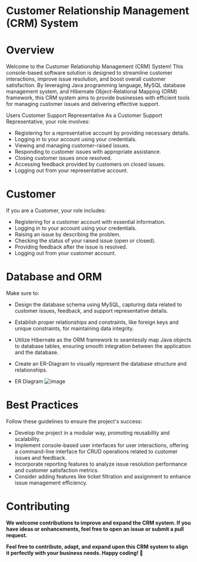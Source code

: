 # Customer Relationship Management (CRM) System

# Overview
Welcome to the Customer Relationship Management (CRM) System! This console-based software solution is designed to streamline customer interactions, improve issue resolution, and boost overall customer satisfaction. By leveraging Java programming language, MySQL database management system, and Hibernate Object-Relational Mapping (ORM) framework, this CRM system aims to provide businesses with efficient tools for managing customer issues and delivering effective support.

Users
Customer Support Representative
As a Customer Support Representative, your role involves:

* Registering for a representative account by providing necessary details.
* Logging in to your account using your credentials.
* Viewing and managing customer-raised issues.
* Responding to customer issues with appropriate assistance.
* Closing customer issues once resolved.
* Accessing feedback provided by customers on closed issues.
* Logging out from your representative account.

# Customer
If you are a Customer, your role includes:

* Registering for a customer account with essential information.
* Logging in to your account using your credentials.
* Raising an issue by describing the problem.
* Checking the status of your raised issue (open or closed).
* Providing feedback after the issue is resolved.
* Logging out from your customer account.


# Database and ORM
Make sure to:

* Design the database schema using MySQL, capturing data related to customer issues, feedback, and support representative details.
* Establish proper relationships and constraints, like foreign keys and unique constraints, for maintaining data integrity.
* Utilize Hibernate as the ORM framework to seamlessly map Java objects to database tables, ensuring smooth integration between the application and the database.
* Create an ER-Diagram to visually represent the database structure and relationships.

* ER Diagram  ![image](https://github.com/sachinlamba07/grumpy-interest-7917/assets/123922087/6cca3da8-bd93-4049-bcef-523e4ba4582d)




# Best Practices
Follow these guidelines to ensure the project's success:

* Develop the project in a modular way, promoting reusability and scalability.
* Implement console-based user interfaces for user interactions, offering a command-line interface for CRUD operations related to customer issues and feedback.
* Incorporate reporting features to analyze issue resolution performance and customer satisfaction metrics.
* Consider adding features like ticket filtration and assignment to enhance issue management efficiency.


# Contributing
**We welcome contributions to improve and expand the CRM system. If you have ideas or enhancements, feel free to open an issue or submit a pull request.**

 **Feel free to contribute, adapt, and expand upon this CRM system to align it perfectly with your business needs. Happy coding! 🚀**
